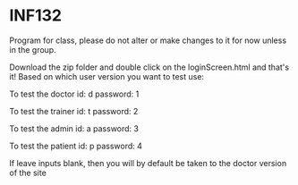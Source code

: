 # INF132 
Program for class, please do not alter or make changes to it for now unless in the group.

Download the zip folder and double click on the loginScreen.html and that's it!
Based on which user version you want to test use:

To test the doctor
id: d
password: 1

To test the trainer
id: t
password: 2

To test the admin
id: a
password: 3

To test the patient
id: p
password: 4

If leave inputs blank, then you will by default be taken to the doctor version of the site


